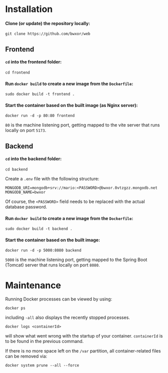 # Installation

#### Clone (or update) the repository locally:
```
git clone https://github.com/bwxor/web
```

## Frontend

#### `cd` into the frontend folder:
```
cd frontend
```

#### Run `docker build` to create a new image from the `Dockerfile`:
```
sudo docker build -t frontend .
```

#### Start the container based on the built image (as Nginx server):
```
docker run -d -p 80:80 frontend
```

`80` is the machine listening port, getting mapped to the vite server that runs locally on port `5173`.

## Backend

#### `cd` into the backend folder:
```
cd backend
```

Create a `.env` file with the following structure:
```
MONGODB_URI=mongodb+srv://mario:<PASSWORD>@bwxor.0vtzgzz.mongodb.net
MONGODB_NAME=bwxor
```

Of course, the `<PASSWORD>` field needs to be replaced with the actual database password.

#### Run `docker build` to create a new image from the `Dockerfile`:
```
sudo docker build -t backend .
```
#### Start the container based on the built image:
```
docker run -d -p 5000:8080 backend
```

`5000` is the machine listening port, getting mapped to the Spring Boot (Tomcat) server that runs locally on port `8080`.

# Maintenance

Running Docker processes can be viewed by using:
```
docker ps
```
including `-all` also displays the recently stopped processes.

```
docker logs <containerId>
```
will show what went wrong with the startup of your container. `containerId` is to be found in the previous command.

If there is no more space left on the `/var` partition, all container-related files can be removed via:
```
docker system prune --all --force
```
